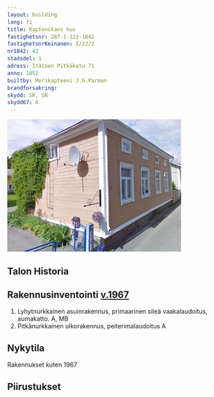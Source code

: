 ```yaml
---
layout: building
lang: fi
title: Kaptenskans hus
fastighetsnr: 287-1-122-1042
fastighetsnrKeinanen: I/22/2
nr1842: 42
stadsdel: 1
adress: Itäinen Pitkäkatu 71
anno: 1852
builtby: Merikapteeni J.G.Parman
brandforsakring:
skydd: SR, SR
skydd67: A
---
```

<img src="streetview2009.png" width="400px">

## Talon Historia


## Rakennusinventointi <a href="/sources/keinanen_karki.pdf">v.1967</a>
1. Lyhytnurkkainen asuinrakennus, primaarinen sileä vaakalaudoitus, aumakatto. A, MB
2. Pitkänurkkainen ulkorakennus, peiterimalaudoitus A

## Nykytila
Rakennukset kuten 1967

## Piirustukset
